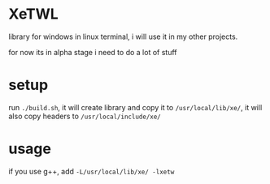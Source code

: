 # XeTWL
library for windows in linux terminal, i will use it in my other projects.

for now its in alpha stage i need to do a lot of stuff

# setup
run `./build.sh`, it will create library and copy it to `/usr/local/lib/xe/`, it will also copy headers to `/usr/local/include/xe/`

# usage
if you use g++, add `-L/usr/local/lib/xe/ -lxetw`
